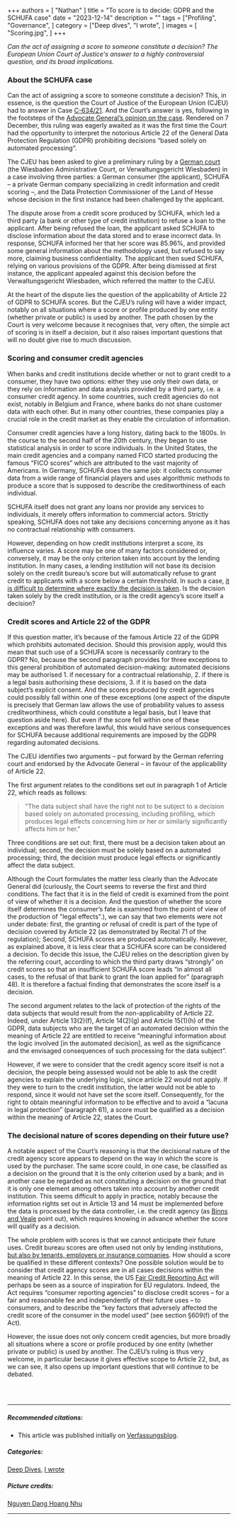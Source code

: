 +++
authors = [
    "Nathan"
]
title = "To score is to decide: GDPR and the SCHUFA case"
date = "2023-12-14"
description = ""
tags = ["Profiling", "Governance",
]
category = ["Deep dives", "I wrote", ]
images = [
    "Scoring.jpg",
]
+++

*Can the act of assigning a score to someone constitute a decision? The European Union Court of Justice's answer to a highly controversial question, and its broad implications.*

### About the SCHUFA case

Can the act of assigning a score to someone constitute a decision? This, in essence, is the question the Court of Justice of the European Union (CJEU) had to answer in Case [C-634/21](https://curia.europa.eu/juris/document/document.jsf?text=&docid=280426&pageIndex=0&doclang=EN&mode=req&dir=&occ=first&part=1&cid=909288). And the Court’s answer is yes, following in the footsteps of the [Advocate General’s opinion on the case](https://curia.europa.eu/juris/document/document.jsf;jsessionid=6134A8732D23389DA05F51200D703E2B?text=&docid=271343&pageIndex=0&doclang=EN&mode=req&dir=&occ=first&part=1&cid=1012892). Rendered on 7 December, this ruling was eagerly awaited as it was the first time the Court had the opportunity to interpret the notorious Article 22 of the General Data Protection Regulation (GDPR) prohibiting decisions “based solely on automated processing“.

The CJEU has been asked to give a preliminary ruling by a [German court](https://curia.europa.eu/juris/showPdf.jsf;jsessionid=6134A8732D23389DA05F51200D703E2B?text=&docid=250522&pageIndex=0&doclang=EN&mode=req&dir=&occ=first&part=1&cid=1012892) (the Wiesbaden Administrative Court, or Verwaltungsgericht Wiesbaden) in a case involving three parties: a German consumer (the applicant), SCHUFA – a private German company specializing in credit information and credit scoring –, and the Data Protection Commissioner of the Land of Hesse whose decision in the first instance had been challenged by the applicant.

The dispute arose from a credit score produced by SCHUFA, which led a third party (a bank or other type of credit institution) to refuse a loan to the applicant. After being refused the loan, the applicant asked SCHUFA to disclose information about the data stored and to erase incorrect data. In response, SCHUFA informed her that her score was 85.96%, and provided some general information about the methodology used, but refused to say more, claiming business confidentiality. The applicant then sued SCHUFA, relying on various provisions of the GDPR. After being dismissed at first instance, the applicant appealed against this decision before the Verwaltungsgericht Wiesbaden, which referred the matter to the CJEU.

At the heart of the dispute lies the question of the applicability of Article 22 of GDPR to SCHUFA scores. But the CJEU’s ruling will have a wider impact, notably on all situations where a score or profile produced by one entity (whether private or public) is used by another. The path chosen by the Court is very welcome because it recognises that, very often, the simple act of scoring is in itself a decision, but it also raises important questions that will no doubt give rise to much discussion.

### Scoring and consumer credit agencies

When banks and credit institutions decide whether or not to grant credit to a consumer, they have two options: either they use only their own data, or they rely on information and data analysis provided by a third party, i.e. a consumer credit agency. In some countries, such credit agencies do not exist, notably in Belgium and France, where banks do not share customer data with each other. But in many other countries, these companies play a crucial role in the credit market as they enable the circulation of information.

Consumer credit agencies have a long history, dating back to the 1800s. In the course to the second half of the 20th century, they began to use statistical analysis in order to score individuals. In the United States, the main credit agencies and a company named FICO started producing the famous “FICO scores” which are attributed to the vast majority of Americans. In Germany, SCHUFA does the same job: it collects consumer data from a wide range of financial players and uses algorithmic methods to produce a score that is supposed to describe the creditworthiness of each individual.

SCHUFA itself does not grant any loans nor provide any services to individuals, it merely offers information to commercial actors. Strictly speaking, SCHUFA does not take any decisions concerning anyone as it has no contractual relationship with consumers.

However, depending on how credit institutions interpret a score, its influence varies. A score may be one of many factors considered or, conversely, it may be the only criterion taken into account by the lending institution. In many cases, a lending institution will not base its decision solely on the credit bureau’s score but will automatically refuse to grant credit to applicants with a score below a certain threshold. In such a case, [it is difficult to determine where exactly the decision is taken](https://academic.oup.com/idpl/article/11/4/319/6403925). Is the decision taken solely by the credit institution, or is the credit agency’s score itself a decision?

### Credit scores and Article 22 of the GDPR

If this question matter, it’s because of the famous Article 22 of the GDPR which prohibits automated decision. Should this provision apply, would this mean that such use of a SCHUFA score is necessarily contrary to the GDPR? No, because the second paragraph provides for three exceptions to this general prohibition of automated decision-making: automated decisions may be authorised 1. if necessary for a contractual relationship, 2. if there is a legal basis authorising these decisions, 3. if it is based on the data subject’s explicit consent. And the scores produced by credit agencies could possibly fall within one of these exceptions (one aspect of the dispute is precisely that German law allows the use of probability values to assess creditworthiness, which could constitute a legal basis, but I leave that question aside here). But even if the score fell within one of these exceptions and was therefore lawful, this would have serious consequences for SCHUFA because additional requirements are imposed by the GDPR regarding automated decisions.

The CJEU identifies two arguments – put forward by the German referring court and endorsed by the Advocate General – in favour of the applicability of Article 22.

The first argument relates to the conditions set out in paragraph 1 of Article 22, which reads as follows:

> "The data subject shall have the right not to be subject to a decision based solely on automated processing, including profiling, which produces legal effects concerning him or her or similarly significantly affects him or her."

Three conditions are set out: first, there must be a decision taken about an individual; second, the decision must be solely based on a automated processing; third, the decision must produce legal effects or significantly affect the data subject.

Although the Court formulates the matter less clearly than the Advocate General did (curiously, the Court seems to reverse the first and third conditions. The fact that it is in the field of credit is examined from the point of view of whether it is a decision. And the question of whether the score itself determines the consumer’s fate is examined from the point of view of the production of "legal effects".), we can say that two elements were not under debate: first, the granting or refusal of credit is part of the type of decision covered by Article 22 (as demonstrated by Recital 71 of the regulation); Second, SCHUFA scores are produced automatically. However, as explained above, it is less clear that a SCHUFA score can be considered a decision. To decide this issue, the CJEU relies on the description given by the referring court, according to which the third party draws “strongly” on credit scores so that an insufficient SCHUFA score leads “in almost all cases, to the refusal of that bank to grant the loan applied for” (paragraph 48). It is therefore a factual finding that demonstrates the score itself is a decision.

The second argument relates to the lack of protection of the rights of the data subjects that would result from the non-applicability of Article 22. Indeed, under Article 13(2)(f), Article 14(2)(g) and Article 15(1)(h) of the GDPR, data subjects who are the target of an automated decision within the meaning of Article 22 are entitled to receive “meaningful information about the logic involved [in the automated decision], as well as the significance and the envisaged consequences of such processing for the data subject”.

However, if we were to consider that the credit agency score itself is not a decision, the people being assessed would not be able to ask the credit agencies to explain the underlying logic, since article 22 would not apply. If they were to turn to the credit institution, the latter would not be able to respond, since it would not have set the score itself. Consequently, for the right to obtain meaningful information to be effective and to avoid a “lacuna in legal protection” (paragraph 61), a score must be qualified as a decision within the meaning of Article 22, states the Court.

### The decisional nature of scores depending on their future use?

A notable aspect of the Court’s reasoning is that the decisional nature of the credit agency score appears to depend on the way in which the score is used by the purchaser. The same score could, in one case, be classified as a decision on the ground that it is the only criterion used by a bank; and in another case be regarded as not constituting a decision on the ground that it is only one element among others taken into account by another credit institution. This seems difficult to apply in practice, notably because the information rights set out in Article 13 and 14 must be implemented before the data is processed by the data controller, i.e. the credit agency (as [Binns and Veale](https://academic.oup.com/idpl/article/11/4/319/6403925) point out), which requires knowing in advance whether the score will qualify as a decision.

The whole problem with scores is that we cannot anticipate their future uses. Credit bureau scores are often used not only by lending institutions, [but also by tenants, employers or insurance companies](https://www.ssoar.info/ssoar/handle/document/51162). How should a score be qualified in these different contexts? One possible solution would be to consider that credit agency scores are in all cases decisions within the meaning of Article 22. In this sense, the US [Fair Credit Reporting Act](https://www.ftc.gov/legal-library/browse/statutes/fair-credit-reporting-act) will perhaps be seen as a source of inspiration for EU regulators. Indeed, the Act requires “consumer reporting agencies” to disclose credit scores – for a fair and reasonable fee and independently of their future uses – to consumers, and to describe the “key factors that adversely affected the credit score of the consumer in the model used” (see section §609(f) of the Act).

However, the issue does not only concern credit agencies, but more broadly all situations where a score or profile produced by one entity (whether private or public) is used by another. The CJEU’s ruling is thus very welcome, in particular because it gives effective scope to Article 22, but, as we can see, it also opens up important questions that will continue to be debated.


##### &nbsp; 
***
##### Recommended citations:
- This article was published initially on [Verfassungsblog](https://verfassungsblog.de/to-score-is-to-decide/).

##### Categories:
[Deep Dives](https://decodetech.eu/category/deep-dives/), [I wrote](https://decodetech.eu/category/i-wrote/)

##### Picture credits:
[Nguyen Dang Hoang Nhu](https://unsplash.com/fr/photos/stylo-a-clic-gris-et-blanc-sur-papier-dimprimante-blanc-cbEvoHbJnIE)
***
